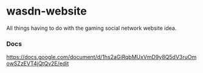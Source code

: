 wasdn-website
=============

All things having to do with the gaming social network website idea.

### Docs

https://docs.google.com/document/d/1hs2aGiRqbMUxVmD9y8Q5dV3ruOmowSZzEVT4jQtQv2E/edit